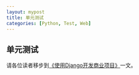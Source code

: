 ```yaml
---
layout: mypost
title: 单元测试
categories: [Python, Test, Web]
---
```


## 单元测试

请各位读者移步到[《使用Django开发商业项目》](./2023-06-02-95.使用Django开发商业项目.md)一文。

